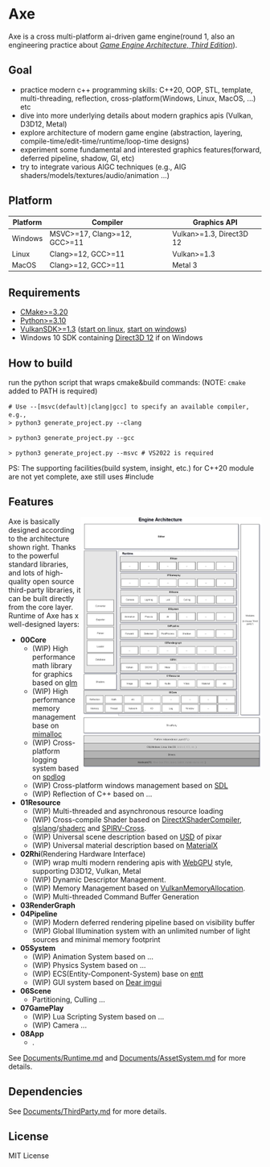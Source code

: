 # Axe
Axe is a cross multi-platform ai-driven game engine(round 1, also an engineering practice about *[Game Engine Architecture, Third Edition](https://www.gameenginebook.com/)*).

## Goal

- practice modern c++ programming skills: C++20, OOP, STL, template, multi-threading, reflection, cross-platform(Windows, Linux, MacOS, ...) etc
- dive into more underlying details about modern graphics apis (Vulkan, D3D12, Metal)
- explore architecture of modern game engine (abstraction, layering, compile-time/edit-time/runtime/loop-time designs)
- experiment some fundamental and interested graphics features(forward, deferred pipeline, shadow, GI,  etc)
- try to integrate various AIGC techniques (e.g., AIG shaders/models/textures/audio/animation ...)

## Platform

|Platform|Compiler| Graphics API|
|---|---|---|
|Windows| MSVC>=17, Clang>=12, GCC>=11 | Vulkan>=1.3, Direct3D 12|
|Linux| Clang>=12, GCC>=11  | Vulkan>=1.3|
|MacOS| Clang>=12, GCC>=11  | Metal 3 |

## Requirements
- [CMake>=3.20](https://cmake.org/download/)
- [Python>=3.10](https://www.python.org/downloads/)
- [VulkanSDK>=1.3](https://vulkan.lunarg.com/) ([start on linux](https://vulkan.lunarg.com/doc/view/latest/linux/getting_started.html), [start on windows](https://vulkan.lunarg.com/doc/view/latest/windows/getting_started.html))
- Windows 10 SDK containing [Direct3D 12](https://learn.microsoft.com/en-us/windows/win32/direct3d12/direct3d-12-graphics) if on Windows

## How to build

run the python script that wraps cmake&build commands: (NOTE: `cmake` added to PATH is required)

```shell
# Use --[msvc(default)|clang|gcc] to specify an available compiler, e.g.,
> python3 generate_project.py --clang
```

```shell
> python3 generate_project.py --gcc
```

```shell
> python3 generate_project.py --msvc # VS2022 is required 
```

PS: The supporting facilities(build system, insight, etc.) for C++20 module are not yet complete, axe still uses #include

## Features

<img src="Documents/Images/Arch.png" alt="Game Engine Architecture" width=360 align="right"/>

Axe is basically designed according to the architecture shown right. Thanks to the powerful standard libraries, and lots of high-quality open source third-party libraries, it can be built directly from the core layer. Runtime of Axe has x well-designed layers:

- **00Core**
   - (WIP) High performance math library for graphics based on [glm](https://github.com/g-truc/glm)
   - (WIP) High performance memory management base on [mimalloc](https://github.com/microsoft/mimalloc)
   - (WIP) Cross-platform logging system based on [spdlog](https://github.com/gabime/spdlog)
   - (WIP) Cross-platform windows management based on [SDL](https://github.com/libsdl-org/SDL)
   - (WIP) Reflection of C++ based on ...
- **01Resource**
  - (WIP) Multi-threaded and asynchronous resource loading
  - (WIP) Cross-compile Shader based on [DirectXShaderCompiler](https://github.com/microsoft/DirectXShaderCompiler), [glslang](https://github.com/KhronosGroup/glslang)/[shaderc](https://github.com/google/shaderc) and [SPIRV-Cross](https://github.com/KhronosGroup/SPIRV-Cross).
  - (WIP) Universal scene description based on [USD](https://github.com/PixarAnimationStudios/USD) of pixar
  - (WIP) Universal material description based on [MaterialX](https://github.com/AcademySoftwareFoundation/MaterialX)
- **02Rhi**(Rendering Hardware Interface)
  - (WIP) wrap multi modern rendering apis with [WebGPU](https://www.w3.org/TR/webgpu/) style, supporting D3D12, Vulkan, Metal
  - (WIP) Dynamic Descriptor Management.
  - (WIP) Memory Management based on [VulkanMemoryAllocation](https://github.com/GPUOpen-LibrariesAndSDKs/VulkanMemoryAllocator).
  - (WIP) Multi-threaded Command Buffer Generation
- **03RenderGraph**
- **04Pipeline**
  - (WIP) Modern deferred rendering pipeline based on visibility buffer
  - (WIP) Global Illumination system with an unlimited number of light sources and minimal memory footprint
- **05System**
  - (WIP) Animation System based on ...
  - (WIP) Physics System based on ...
  - (WIP) ECS(Entity-Component-System) base on [entt](https://github.com/skypjack/entt)
  - (WIP) GUI system based on [Dear imgui](https://github.com/ocornut/imgui)
- **06Scene**
  - Partitioning, Culling ...
- **07GamePlay**
  - (WIP) Lua Scripting System based on ...
  - (WIP) Camera ...
- **08App**
  - .

See [Documents/Runtime.md](/Documents/Runtime.md) and [Documents/AssetSystem.md](/Documents/AssetSystem.md) for more details.

## Dependencies

See [Documents/ThirdParty.md](/Documents/ThirdParty.md) for more details.

## License
MIT License